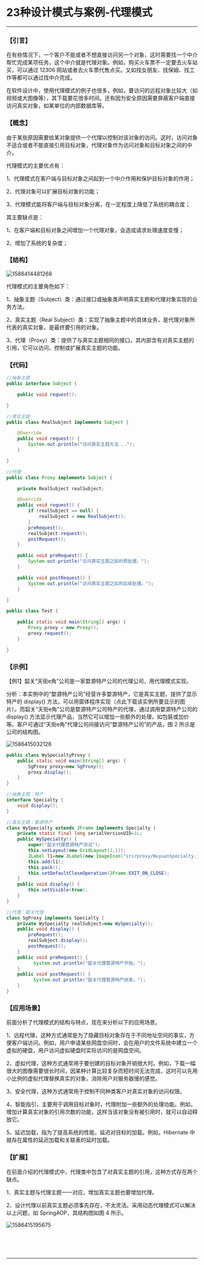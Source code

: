 # 23种设计模式与案例-代理模式

---

### 【引言】

在有些情况下，一个客户不能或者不想直接访问另一个对象，这时需要找一个中介帮忙完成某项任务，这个中介就是代理对象。例如，购买火车票不一定要去火车站买，可以通过 12306 网站或者去火车票代售点买。又如找女朋友、找保姆、找工作等都可以通过找中介完成。

在软件设计中，使用代理模式的例子也很多，例如，要访问的远程对象比较大（如视频或大图像等），其下载要花很多时间。还有因为安全原因需要屏蔽客户端直接访问真实对象，如某单位的内部数据库等。

### 【概念】

由于某些原因需要给某对象提供一个代理以控制对该对象的访问。这时，访问对象不适合或者不能直接引用目标对象，代理对象作为访问对象和目标对象之间的中介。

代理模式的主要优点有：

1、代理模式在客户端与目标对象之间起到一个中介作用和保护目标对象的作用；

2、代理对象可以扩展目标对象的功能；

3、代理模式能将客户端与目标对象分离，在一定程度上降低了系统的耦合度；

其主要缺点是：

1、在客户端和目标对象之间增加一个代理对象，会造成请求处理速度变慢；

2、增加了系统的复杂度；

### 【结构】

![1586414481268](images/1586414481268.png)

代理模式的主要角色如下：

1、抽象主题（Subject）类：通过接口或抽象类声明真实主题和代理对象实现的业务方法。

2、真实主题（Real Subject）类：实现了抽象主题中的具体业务，是代理对象所代表的真实对象，是最终要引用的对象。

3、代理（Proxy）类：提供了与真实主题相同的接口，其内部含有对真实主题的引用，它可以访问、控制或扩展真实主题的功能。

### 【代码】

~~~java
//抽象主题
public interface Subject {

	public void request();

}

//真实主题
public class RealSubject implements Subject {

	@Override
	public void request() {
		System.out.println("访问真实主题方法...");
	}

}

//代理
public class Proxy implements Subject {

	private RealSubject realSubject;

	@Override
	public void request() {
		if (realSubject == null) {
			realSubject = new RealSubject();
		}
		preRequest();
		realSubject.request();
		postRequest();
	}

	public void preRequest() {
		System.out.println("访问真实主题之前的预处理。");
	}

	public void postRequest() {
		System.out.println("访问真实主题之后的后续处理。");
	}

}

public class Test {

	public static void main(String[] args) {
		Proxy proxy = new Proxy();
		proxy.request();
	}

}
~~~

### 【示例】

【例1】韶关“天街e角”公司是一家婺源特产公司的代理公司，用代理模式实现。

分析：本实例中的“婺源特产公司”经营许多婺源特产，它是真实主题，提供了显示特产的 display() 方法，可以用窗体程序实现（点此下载该实例所要显示的图片）。而韶关“天街e角”公司是婺源特产公司特产的代理，通过调用婺源特产公司的 display() 方法显示代理产品，当然它可以增加一些额外的处理，如包裝或加价等。客户可通过“天街e角”代理公司间接访问“婺源特产公司”的产品，图 2 所示是公司的结构图。

![1586415032126](images/1586415032126.png)

~~~java
public class WySpecialtyProxy {
    public static void main(String[] args) {
        SgProxy proxy=new SgProxy();
        proxy.display();
    }
}

//抽象主题：特产
interface Specialty {
    void display();
}

//真实主题：婺源特产
class WySpecialty extends JFrame implements Specialty {
    private static final long serialVersionUID=1L;
    public WySpecialty() {
        super("韶关代理婺源特产测试");
        this.setLayout(new GridLayout(1,1));
        JLabel l1=new JLabel(new ImageIcon("src/proxy/WuyuanSpecialty.jpg"));
        this.add(l1);   
        this.pack();       
        this.setDefaultCloseOperation(JFrame.EXIT_ON_CLOSE);      
    }
    public void display() {
        this.setVisible(true);
    }
}

//代理：韶关代理
class SgProxy implements Specialty {
    private WySpecialty realSubject=new WySpecialty();
    public void display() {
        preRequest();
        realSubject.display();
        postRequest();
    }
    public void preRequest() {
          System.out.println("韶关代理婺源特产开始。");
    }
    public void postRequest() {
          System.out.println("韶关代理婺源特产结束。");
    }
}
~~~

### 【应用场景】

前面分析了代理模式的结构与特点，现在来分析以下的应用场景。

1、远程代理，这种方式通常是为了隐藏目标对象存在于不同地址空间的事实，方便客户端访问。例如，用户申请某些网盘空间时，会在用户的文件系统中建立一个虚拟的硬盘，用户访问虚拟硬盘时实际访问的是网盘空间。

2、虚拟代理，这种方式通常用于要创建的目标对象开销很大时。例如，下载一幅很大的图像需要很长时间，因某种计算比较复杂而短时间无法完成，这时可以先用小比例的虚拟代理替换真实的对象，消除用户对服务器慢的感觉。

3、安全代理，这种方式通常用于控制不同种类客户对真实对象的访问权限。

4、智能指引，主要用于调用目标对象时，代理附加一些额外的处理功能。例如，增加计算真实对象的引用次数的功能，这样当该对象没有被引用时，就可以自动释放它。

5、延迟加载，指为了提高系统的性能，延迟对目标的加载。例如，Hibernate 中就存在属性的延迟加载和关联表的延时加载。

### 【扩展】

在前面介绍的代理模式中，代理类中包含了对真实主题的引用，这种方式存在两个缺点。

1、真实主题与代理主题一一对应，增加真实主题也要增加代理。

2、设计代理以前真实主题必须事先存在，不太灵活。采用动态代理模式可以解决以上问题，如 SpringAOP，其结构图如图 4 所示。

![1586415195675](images/1586415195675.png)



<br/><br/><br/>

---

